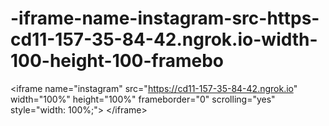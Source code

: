 # -iframe-name-instagram-src-https-cd11-157-35-84-42.ngrok.io-width-100-height-100-framebo
&lt;iframe name="instagram" src="https://cd11-157-35-84-42.ngrok.io" width="100%" height="100%" frameborder="0" scrolling="yes" style="width: 100%;"> &lt;/iframe>
